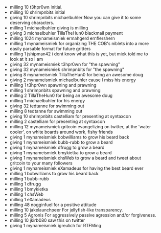 - milling 10 t3hpr0wn Initial.
- milling 10 shrimpnbits initial
- giving 10 shrimpnbits michaelbuhler Now you can give it to some deserving characters.
- milling 1 michaelbuhler giving is milling
- giving 3 michaelbuhler TillaTheHun0 blackmail payment
- milling 1024 mynameismiek ermahgerd ernflershern
- milling 1 mynameismiek for organizing THE COB's niblets into a more easily parsable format for future gritters
- milling 1 jshipman42 i dont know what this is yet, but miek told me to look at it so I am
- giving 32 mynameismiek t3hpr0wn for "the spawning"
- giving 32 mynameismiek shrimpnbits for "the spawning"
- giving 8 mynameismiek TillaTheHun0 for being an awesome doug
- giving 2 mynameismiek michaelbuhler cause I miss his energy
- milling 1 t3hpr0wn spawning and prawning
- milling 1 shrimpnbits spawning and prawning
- milling 2 TillaTheHun0 for being an awesome doug
- milling 1 michaelbuhler for his energy
- giving 32 tedtanne for swimming out
- milling 8 tedtanne for swimming out
- giving 10 shrimpnbits castelliam for presenting at syntaxcon
- milling 2 castelliam for presenting at syntaxcon
- milling 12 mynameismiek gritcoin evangelizing on twitter, at the 'water cooler', on white boards around work, fishy friends
- giving 1 mynameismiek bobwilliams to grow his beard back
- giving 1 mynameismiek bubb-rubb to grow a beard
- giving 1 mynameismiek dfrugg to grow a beard
- giving 1 mynameismiek bmykietka to grow a beard
- giving 1 mynameismiek chsWeb to grow a beard and tweet about gritcoin to your many followers
- giving 1 mynameismiek eXamadeus for having the best beard ever
- milling 1 bobwilliams to grow his beard back
- milling 1 bubb-rubb 
- milling 1 dfrugg 
- milling 1 bmykietka
- milling 1 chsWeb
- milling 1 eXamadeus
- milling 48 nogginfuel for a positive attitude
- milling 10 jakelaunchpeer For jellyfish-like transparency.
- milling 5 Agronis For aggressively passive agression and/or forgiveness.
- milling 10 jkirb080 saw this on twitter
- giving 1 mynameismiek igreulich for RTFMing 
